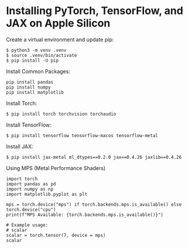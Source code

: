 # Installing PyTorch, TensorFlow, and JAX on Apple Silicon

Create a virtual environment and update pip:

```
$ python3 -m venv .venv
$ source .venv/bin/activate
$ pip install -U pip
```

Install Common Packages:
```
pip install pandas
pip install numpy
pip install matplotlib
```

Install Torch:

```
$ pip install torch torchvision torchaudio
```

Install TensorFlow:

```
$ pip install tensorflow tensorflow-macos tensorflow-metal
```

Install JAX:

```
$ pip install jax-metal ml_dtypes==0.2.0 jax==0.4.26 jaxlib==0.4.26
```

Using MPS (Metal Performance Shaders)

```
import torch
import pandas as pd
import numpy as np
import matplotlib.pyplot as plt

mps = torch.device("mps") if torch.backends.mps.is_available() else torch.device("cpu")
print(f"MPS Available: {torch.backends.mps.is_available()}")

# Example usage:
# scalar
scalar = torch.tensor(7, device = mps)
scalar
```
